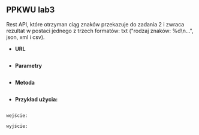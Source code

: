 **PPKWU lab3**
----
Rest API, które otrzyman ciąg znaków przekazuje do zadania 2 i zwraca rezultat w postaci jednego z trzech formatów:
txt ("rodzaj znaków: %d\n...", json, xml i csv).

* **URL**

 ``` 

```

* **Parametry**

 ```

 ```

* **Metoda**

```

```

* **Przykład użycia:**

```

```

`wejście:`

`wyjście:`